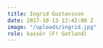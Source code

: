 ```yaml
---
title: Ingrid Gustavsson
date: 2017-10-13 12:42:00 Z
image: "/uploads/ingrid.jpg"
role: kassör (F! Gotland)
---
```


